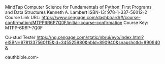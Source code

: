MindTap Computer Science for Fundamentals of Python: First Programs and Data Structures
Kenneth A. Lambert
ISBN-13: 978-1-337-56012-2 
Course Link URL: https://www.cengage.com/dashboard/#/course-confirmation/MTPP6R6P7Q0F/initial-course-confirmation
Course Key: MTPP-6R6P-7Q0F

Cu-stud Tester
https://ng.cengage.com/static/nb/ui/evo/index.html?eISBN=9781337560115&id=345525980&nbId=890940&snapshotId=890940&

oauthbible.com-


